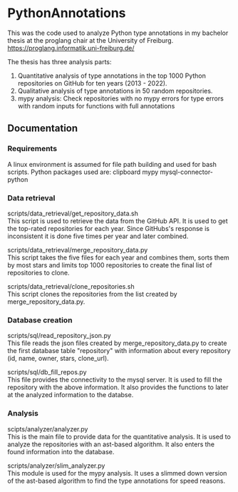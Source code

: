 # PythonAnnotations
This was the code used to analyze Python type annotations in my bachelor thesis at the proglang chair at the University of Freiburg.
https://proglang.informatik.uni-freiburg.de/

The thesis has three analysis parts:
1. Quantitative analysis of type annotations in the top 1000 Python repositories on GitHub for ten years (2013 - 2022).
2. Qualitative analysis of type annotations in 50 random repositories.
3. mypy analysis: Check repositories with no mypy errors for type errors with random inputs for functions with full annotations

## Documentation

### Requirements

A linux environment is assumed for file path building and used for bash scripts. Python packages used are:
clipboard
mypy
mysql-connector-python

### Data retrieval

scripts/data_retrieval/get_repository_data.sh\
This script is used to retrieve the data from the GitHub API. It is used to get the top-rated repositories for each year. Since GitHubs's response is inconsistent it is done five times per year and later combined.

scripts/data_retrieval/merge_repository_data.py\
This script takes the five files for each year and combines them, sorts them by most stars and limits top 1000 repositories to create the final list of repositories to clone.

scripts/data_retrieval/clone_repositories.sh\
This script clones the repositories from the list created by merge_repository_data.py.

### Database creation

scripts/sql/read_repository_json.py\
This file reads the json files created by merge_repository_data.py to create the first database table "repository" with information about every repository (id, name, owner, stars, clone_url).

scripts/sql/db_fill_repos.py\
This file provides the connectivity to the mysql server. It is used to fill the repository with the above information. It also provides the functions to later at the analyzed information to the databse.

### Analysis

scipts/analyzer/analyzer.py\
This is the main file to provide data for the quantitative analysis. It is used to analyze the repositories with an ast-based algorithm. It also enters the found information into the database.

scripts/analyzer/slim_analyzer.py\
This module is used for the mypy analysis. It uses a slimmed down version of the ast-based algorithm to find the type annotations for speed reasons.
